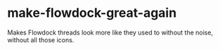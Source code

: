 # make-flowdock-great-again

Makes Flowdock threads look more like they used to without the noise, without 
all those icons.
